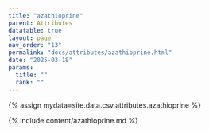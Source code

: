 ```yaml
---
title: "azathioprine"
parent: Attributes
datatable: true
layout: page
nav_order: "13"
permalink: "docs/attributes/azathioprine.html"
date: "2025-03-18"
params:
  title: ""
  rank: ""
---
```

{% assign mydata=site.data.csv.attributes.azathioprine %} 

{% include content/azathioprine.md %}
